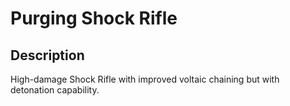 # Purging Shock Rifle

## Description

High-damage Shock Rifle with improved voltaic chaining but with detonation capability.

